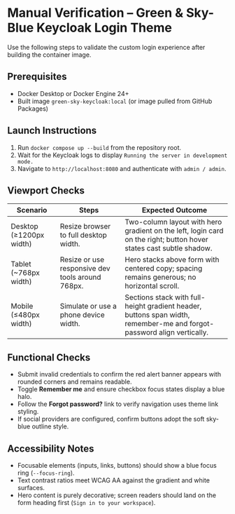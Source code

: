 # Manual Verification – Green & Sky-Blue Keycloak Login Theme

Use the following steps to validate the custom login experience after building the container image.

## Prerequisites
- Docker Desktop or Docker Engine 24+
- Built image `green-sky-keycloak:local` (or image pulled from GitHub Packages)

## Launch Instructions
1. Run `docker compose up --build` from the repository root.
2. Wait for the Keycloak logs to display `Running the server in development mode.`
3. Navigate to `http://localhost:8080` and authenticate with `admin / admin`.

## Viewport Checks
| Scenario | Steps | Expected Outcome |
|----------|-------|------------------|
| Desktop (≥1200px width) | Resize browser to full desktop width. | Two-column layout with hero gradient on the left, login card on the right; button hover states cast subtle shadow. |
| Tablet (~768px width) | Resize or use responsive dev tools around 768px. | Hero stacks above form with centered copy; spacing remains generous; no horizontal scroll. |
| Mobile (≤480px width) | Simulate or use a phone device width. | Sections stack with full-height gradient header, buttons span width, remember-me and forgot-password align vertically. |

## Functional Checks
- Submit invalid credentials to confirm the red alert banner appears with rounded corners and remains readable.
- Toggle **Remember me** and ensure checkbox focus states display a blue halo.
- Follow the **Forgot password?** link to verify navigation uses theme link styling.
- If social providers are configured, confirm buttons adopt the soft sky-blue outline style.

## Accessibility Notes
- Focusable elements (inputs, links, buttons) should show a blue focus ring (`--focus-ring`).
- Text contrast ratios meet WCAG AA against the gradient and white surfaces.
- Hero content is purely decorative; screen readers should land on the form heading first (`Sign in to your workspace`).
